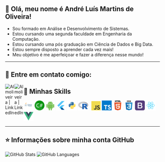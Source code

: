 ## 💜 Olá, meu nome é <strong>André Luís Martins de Oliveira!</strong>

- Sou formado em Análise e Desenvolvimento de Sistemas.
- Estou cursando uma segunda faculdade em Engenharia da Computação.
- Estou cursando uma pós graduação em Ciência de Dados e Big Data.
- Estou sempre disposto a aprender cada vez mais!
- Meu objetivo é me aperfeiçoar e fazer a diferença nesse mundo!
----


## 💼 Entre em contato comigo:

<a href="https://www.linkedin.com/in/andr%C3%A9-lu%C3%ADs-martins-de-oliveira-b7a776178">
  <img align="left" alt="Almoliveira | LinkedIn" width="30px" src="https://cdn.jsdelivr.net/npm/simple-icons@v3/icons/linkedin.svg" />
</a>
<a href="mailto:an10.martins.oliveira@gmail.com">
  <img align="left" alt="Almoliveira | LinkedIn" width="30px" src="https://cdn.jsdelivr.net/npm/simple-icons@v3/icons/gmail.svg" />
</a>



## 🚀 Minhas Skills


<code><img height="32" src="https://raw.githubusercontent.com/github/explore/80688e429a7d4ef2fca1e82350fe8e3517d3494d/topics/java/java.png" alt="Java"/></code>
<code><img height="32" src="https://raw.githubusercontent.com/github/explore/80688e429a7d4ef2fca1e82350fe8e3517d3494d/topics/csharp/csharp.png" alt="c#"/></code>
<code><img height="30" src="https://raw.githubusercontent.com/github/explore/80688e429a7d4ef2fca1e82350fe8e3517d3494d/topics/android/android.png"></code>
<code><img height="32" src="https://raw.githubusercontent.com/github/explore/80688e429a7d4ef2fca1e82350fe8e3517d3494d/topics/flutter/flutter.png" alt="flutter"/></code>
<code><img height="32" src="https://raw.githubusercontent.com/github/explore/80688e429a7d4ef2fca1e82350fe8e3517d3494d/topics/python/python.png" alt="python"/></code>
<code><img alt="R"  src="/src/r/r_32x32.png"> </code>
<code><img height="30" src="https://raw.githubusercontent.com/github/explore/80688e429a7d4ef2fca1e82350fe8e3517d3494d/topics/javascript/javascript.png"></code>
<code><img height="32" src="https://raw.githubusercontent.com/github/explore/80688e429a7d4ef2fca1e82350fe8e3517d3494d/topics/typescript/typescript.png" alt="Typescript"/></code>
<code><img height="32" src="https://raw.githubusercontent.com/github/explore/80688e429a7d4ef2fca1e82350fe8e3517d3494d/topics/html/html.png" alt="html"/></code>
<code><img height="32" src="https://raw.githubusercontent.com/github/explore/80688e429a7d4ef2fca1e82350fe8e3517d3494d/topics/css/css.png" alt="CSS"/></code>
<code><img height="32" src="https://raw.githubusercontent.com/github/explore/80688e429a7d4ef2fca1e82350fe8e3517d3494d/topics/bootstrap/bootstrap.png" alt="Bootstrap"/></code>
<code><img height="32" src="https://raw.githubusercontent.com/github/explore/80688e429a7d4ef2fca1e82350fe8e3517d3494d/topics/react/react.png" alt="React"/></code>
<code><img height="32" src="https://raw.githubusercontent.com/github/explore/80688e429a7d4ef2fca1e82350fe8e3517d3494d/topics/vue/vue.png" alt="Vue"/></code>


---

## ⭐ Informações sobre minha conta GitHub
![GitHub Stats](https://github-readme-stats.vercel.app/api?username=almoliveira&bg_color=30,e96443,904e95&title_color=fff&text_color=fff&border_radius=28)
![GitHub Languages](https://github-readme-stats.vercel.app/api/top-langs/?username=almoliveira&layout=compact&langs_count=4&theme=jolly&border_radius=28)
